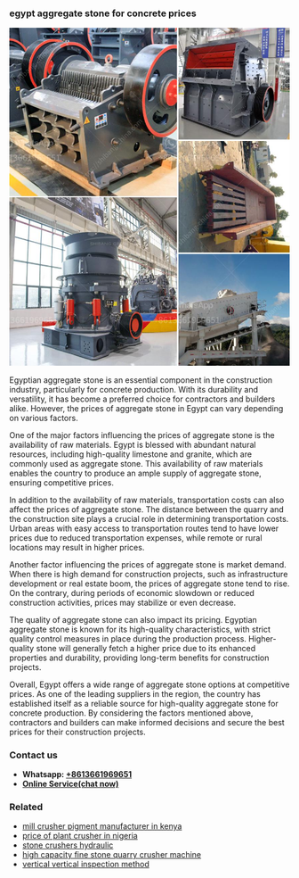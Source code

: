 <h3>egypt aggregate stone for concrete prices</h3><img src='1704951705.jpg' alt=''><p>Egyptian aggregate stone is an essential component in the construction industry, particularly for concrete production. With its durability and versatility, it has become a preferred choice for contractors and builders alike. However, the prices of aggregate stone in Egypt can vary depending on various factors.</p><p>One of the major factors influencing the prices of aggregate stone is the availability of raw materials. Egypt is blessed with abundant natural resources, including high-quality limestone and granite, which are commonly used as aggregate stone. This availability of raw materials enables the country to produce an ample supply of aggregate stone, ensuring competitive prices.</p><p>In addition to the availability of raw materials, transportation costs can also affect the prices of aggregate stone. The distance between the quarry and the construction site plays a crucial role in determining transportation costs. Urban areas with easy access to transportation routes tend to have lower prices due to reduced transportation expenses, while remote or rural locations may result in higher prices.</p><p>Another factor influencing the prices of aggregate stone is market demand. When there is high demand for construction projects, such as infrastructure development or real estate boom, the prices of aggregate stone tend to rise. On the contrary, during periods of economic slowdown or reduced construction activities, prices may stabilize or even decrease.</p><p>The quality of aggregate stone can also impact its pricing. Egyptian aggregate stone is known for its high-quality characteristics, with strict quality control measures in place during the production process. Higher-quality stone will generally fetch a higher price due to its enhanced properties and durability, providing long-term benefits for construction projects.</p><p>Overall, Egypt offers a wide range of aggregate stone options at competitive prices. As one of the leading suppliers in the region, the country has established itself as a reliable source for high-quality aggregate stone for concrete production. By considering the factors mentioned above, contractors and builders can make informed decisions and secure the best prices for their construction projects.</p><h3>Contact us</h3><ul><li><strong>Whatsapp:&nbsp;<a href="https://wa.me/8613661969651">+8613661969651</a></strong></li><li><a href="https://swt.shibang-china.com/?git&amp;zhl&amp;egypt aggregate stone for concrete prices"><strong>Online Service(chat now)</strong></a></li></ul><h3>Related</h3><ul><li><a href='mill crusher pigment manufacturer in kenya.md'>mill crusher pigment manufacturer in kenya</a></li><li><a href='price of plant crusher in nigeria.md'>price of plant crusher in nigeria</a></li><li><a href='stone crushers hydraulic.md'>stone crushers hydraulic</a></li><li><a href='high capacity fine stone quarry crusher machine.md'>high capacity fine stone quarry crusher machine</a></li><li><a href='vertical vertical inspection method.md'>vertical vertical inspection method</a></li></ul>